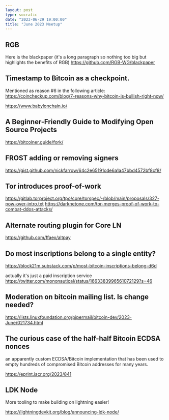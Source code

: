 ```yaml
---
layout: post
type: socratic
date: "2023-06-29 19:00:00"
title: "June 2023 Meetup"
---
```


## RGB

Here is the blackpaper (it's a long paragraph so nothing too big but highlights the benefits of RGB)
https://github.com/RGB-WG/blackpaper

## Timestamp to Bitcoin as a checkpoint.

Mentioned as reason #6 in the following article:
https://coincheckup.com/blog/7-reasons-why-bitcoin-is-bullish-right-now/

https://www.babylonchain.io/

## A Beginner-Friendly Guide to Modifying Open Source Projects

https://bitcoiner.guide/fork/

## FROST adding or removing signers

https://gist.github.com/nickfarrow/64c2e65191cde6a1a47bbd4572bf8cf8/

## Tor introduces proof-of-work

https://gitlab.torproject.org/tpo/core/torspec/-/blob/main/proposals/327-pow-over-intro.txt
https://darknetone.com/tor-merges-proof-of-work-to-combat-ddos-attacks/

## Alternate routing plugin for Core LN

https://github.com/ffaex/altpay

## Do most inscriptions belong to a single entity?

https://block21m.substack.com/p/most-bitcoin-inscriptions-belong-d6d

actually it's just a paid inscription service
https://twitter.com/mononautical/status/1663383996561072129?s=46

## Moderation on bitcoin mailing list. Is change needed?

https://lists.linuxfoundation.org/pipermail/bitcoin-dev/2023-June/021734.html

## The curious case of the half-half Bitcoin ECDSA nonces

an apparently custom ECDSA/Bitcoin implementation that has been used to empty hundreds of compromised Bitcoin addresses for many years.

https://eprint.iacr.org/2023/841

## LDK Node

More tooling to make building on lightning easier!

https://lightningdevkit.org/blog/announcing-ldk-node/
